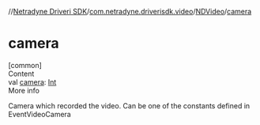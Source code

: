 //[Netradyne Driveri SDK](../../index.md)/[com.netradyne.driverisdk.video](../index.md)/[NDVideo](index.md)/[camera](camera.md)



# camera  
[common]  
Content  
val [camera](camera.md): [Int](https://kotlinlang.org/api/latest/jvm/stdlib/kotlin/-int/index.html)  
More info  


Camera which recorded the video. Can be one of the constants defined in EventVideoCamera

  



